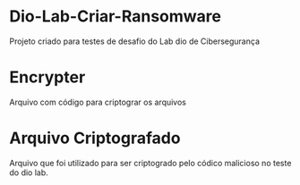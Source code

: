 # Dio-Lab-Criar-Ransomware
Projeto criado para testes de desafio do Lab dio de Cibersegurança

# Encrypter
Arquivo com código para criptograr os arquivos

# Arquivo Criptografado
Arquivo que foi utilizado para ser criptogrado pelo códico malicioso no teste do dio lab.
